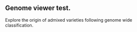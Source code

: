 ## Genome viewer test.

Explore the origin of admixed varieties following genome wide classification.